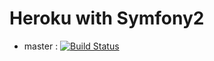 # Heroku with Symfony2

* master : [![Build Status](https://travis-ci.org/ohsawa0515/heroku-symfony2.svg?branch=master)](https://travis-ci.org/ohsawa0515/heroku-symfony2)